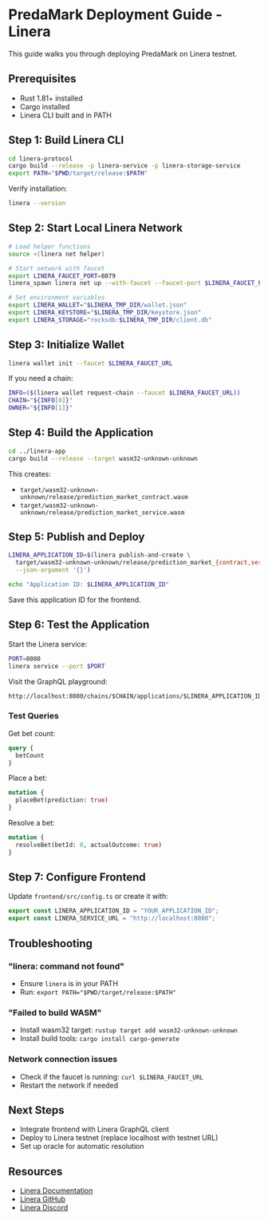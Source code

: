 # PredaMark Deployment Guide - Linera

This guide walks you through deploying PredaMark on Linera testnet.

## Prerequisites

- Rust 1.81+ installed
- Cargo installed
- Linera CLI built and in PATH

## Step 1: Build Linera CLI

```bash
cd linera-protocol
cargo build --release -p linera-service -p linera-storage-service
export PATH="$PWD/target/release:$PATH"
```

Verify installation:
```bash
linera --version
```

## Step 2: Start Local Linera Network

```bash
# Load helper functions
source <(linera net helper)

# Start network with faucet
export LINERA_FAUCET_PORT=8079
linera_spawn linera net up --with-faucet --faucet-port $LINERA_FAUCET_PORT

# Set environment variables
export LINERA_WALLET="$LINERA_TMP_DIR/wallet.json"
export LINERA_KEYSTORE="$LINERA_TMP_DIR/keystore.json"
export LINERA_STORAGE="rocksdb:$LINERA_TMP_DIR/client.db"
```

## Step 3: Initialize Wallet

```bash
linera wallet init --faucet $LINERA_FAUCET_URL
```

If you need a chain:
```bash
INFO=($(linera wallet request-chain --faucet $LINERA_FAUCET_URL))
CHAIN="${INFO[0]}"
OWNER="${INFO[1]}"
```

## Step 4: Build the Application

```bash
cd ../linera-app
cargo build --release --target wasm32-unknown-unknown
```

This creates:
- `target/wasm32-unknown-unknown/release/prediction_market_contract.wasm`
- `target/wasm32-unknown-unknown/release/prediction_market_service.wasm`

## Step 5: Publish and Deploy

```bash
LINERA_APPLICATION_ID=$(linera publish-and-create \
  target/wasm32-unknown-unknown/release/prediction_market_{contract,service}.wasm \
  --json-argument '{}')

echo "Application ID: $LINERA_APPLICATION_ID"
```

Save this application ID for the frontend.

## Step 6: Test the Application

Start the Linera service:

```bash
PORT=8080
linera service --port $PORT
```

Visit the GraphQL playground:
```
http://localhost:8080/chains/$CHAIN/applications/$LINERA_APPLICATION_ID
```

### Test Queries

Get bet count:
```graphql
query {
  betCount
}
```

Place a bet:
```graphql
mutation {
  placeBet(prediction: true)
}
```

Resolve a bet:
```graphql
mutation {
  resolveBet(betId: 0, actualOutcome: true)
}
```

## Step 7: Configure Frontend

Update `frontend/src/config.ts` or create it with:

```typescript
export const LINERA_APPLICATION_ID = "YOUR_APPLICATION_ID";
export const LINERA_SERVICE_URL = "http://localhost:8080";
```

## Troubleshooting

### "linera: command not found"
- Ensure `linera` is in your PATH
- Run: `export PATH="$PWD/target/release:$PATH"`

### "Failed to build WASM"
- Install wasm32 target: `rustup target add wasm32-unknown-unknown`
- Install build tools: `cargo install cargo-generate`

### Network connection issues
- Check if the faucet is running: `curl $LINERA_FAUCET_URL`
- Restart the network if needed

## Next Steps

- Integrate frontend with Linera GraphQL client
- Deploy to Linera testnet (replace localhost with testnet URL)
- Set up oracle for automatic resolution

## Resources

- [Linera Documentation](https://linera.dev)
- [Linera GitHub](https://github.com/linera-io/linera-protocol)
- [Linera Discord](https://discord.gg/linera)

